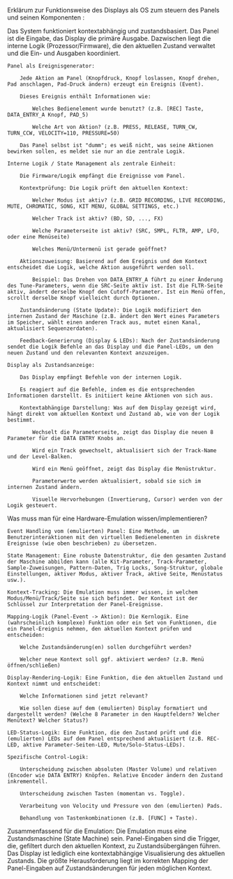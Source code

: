  Erklärum zur Funktionsweise des Displays als OS zum steuern des Panels und seinen Komponenten :
 
 
 Das System funktioniert kontextabhängig und zustandsbasiert. Das Panel ist die Eingabe, das Display die primäre Ausgabe. Dazwischen liegt die interne Logik (Prozessor/Firmware), die den aktuellen Zustand verwaltet und die Ein- und Ausgaben koordiniert.

    Panel als Ereignisgenerator:

        Jede Aktion am Panel (Knopfdruck, Knopf loslassen, Knopf drehen, Pad anschlagen, Pad-Druck ändern) erzeugt ein Ereignis (Event).

        Dieses Ereignis enthält Informationen wie:

            Welches Bedienelement wurde benutzt? (z.B. [REC] Taste, DATA_ENTRY_A Knopf, PAD_5)

            Welche Art von Aktion? (z.B. PRESS, RELEASE, TURN_CW, TURN_CCW, VELOCITY=110, PRESSURE=50)

        Das Panel selbst ist "dumm"; es weiß nicht, was seine Aktionen bewirken sollen, es meldet sie nur an die zentrale Logik.

    Interne Logik / State Management als zentrale Einheit:

        Die Firmware/Logik empfängt die Ereignisse vom Panel.

        Kontextprüfung: Die Logik prüft den aktuellen Kontext:

            Welcher Modus ist aktiv? (z.B. GRID RECORDING, LIVE RECORDING, MUTE, CHROMATIC, SONG, KIT MENU, GLOBAL SETTINGS, etc.)

            Welcher Track ist aktiv? (BD, SD, ..., FX)

            Welche Parameterseite ist aktiv? (SRC, SMPL, FLTR, AMP, LFO, oder eine Menüseite)

            Welches Menü/Untermenü ist gerade geöffnet?

        Aktionszuweisung: Basierend auf dem Ereignis und dem Kontext entscheidet die Logik, welche Aktion ausgeführt werden soll.

            Beispiel: Das Drehen von DATA_ENTRY_A führt zu einer Änderung des Tune-Parameters, wenn die SRC-Seite aktiv ist. Ist die FLTR-Seite aktiv, ändert derselbe Knopf den Cutoff-Parameter. Ist ein Menü offen, scrollt derselbe Knopf vielleicht durch Optionen.

        Zustandsänderung (State Update): Die Logik modifiziert den internen Zustand der Maschine (z.B. ändert den Wert eines Parameters im Speicher, wählt einen anderen Track aus, mutet einen Kanal, aktualisiert Sequenzerdaten).

        Feedback-Generierung (Display & LEDs): Nach der Zustandsänderung sendet die Logik Befehle an das Display und die Panel-LEDs, um den neuen Zustand und den relevanten Kontext anzuzeigen.

    Display als Zustandsanzeige:

        Das Display empfängt Befehle von der internen Logik.

        Es reagiert auf die Befehle, indem es die entsprechenden Informationen darstellt. Es initiiert keine Aktionen von sich aus.

        Kontextabhängige Darstellung: Was auf dem Display gezeigt wird, hängt direkt vom aktuellen Kontext und Zustand ab, wie von der Logik bestimmt.

            Wechselt die Parameterseite, zeigt das Display die neuen 8 Parameter für die DATA ENTRY Knobs an.

            Wird ein Track gewechselt, aktualisiert sich der Track-Name und der Level-Balken.

            Wird ein Menü geöffnet, zeigt das Display die Menüstruktur.

            Parameterwerte werden aktualisiert, sobald sie sich im internen Zustand ändern.

            Visuelle Hervorhebungen (Invertierung, Cursor) werden von der Logik gesteuert.

Was muss man für eine Hardware-Emulation wissen/implementieren?

    Event Handling vom (emulierten) Panel: Eine Methode, um Benutzerinteraktionen mit den virtuellen Bedienelementen in diskrete Ereignisse (wie oben beschrieben) zu übersetzen.

    State Management: Eine robuste Datenstruktur, die den gesamten Zustand der Maschine abbilden kann (alle Kit-Parameter, Track-Parameter, Sample-Zuweisungen, Pattern-Daten, Trig Locks, Song-Struktur, globale Einstellungen, aktiver Modus, aktiver Track, aktive Seite, Menüstatus usw.).

    Kontext-Tracking: Die Emulation muss immer wissen, in welchem Modus/Menü/Track/Seite sie sich befindet. Der Kontext ist der Schlüssel zur Interpretation der Panel-Ereignisse.

    Mapping-Logik (Panel-Event -> Aktion): Die Kernlogik. Eine (wahrscheinlich komplexe) Funktion oder ein Set von Funktionen, die ein Panel-Ereignis nehmen, den aktuellen Kontext prüfen und entscheiden:

        Welche Zustandsänderung(en) sollen durchgeführt werden?

        Welcher neue Kontext soll ggf. aktiviert werden? (z.B. Menü öffnen/schließen)

    Display-Rendering-Logik: Eine Funktion, die den aktuellen Zustand und Kontext nimmt und entscheidet:

        Welche Informationen sind jetzt relevant?

        Wie sollen diese auf dem (emulierten) Display formatiert und dargestellt werden? (Welche 8 Parameter in den Hauptfeldern? Welcher Menütext? Welcher Status?)

    LED-Status-Logik: Eine Funktion, die den Zustand prüft und die (emulierten) LEDs auf dem Panel entsprechend aktualisiert (z.B. REC-LED, aktive Parameter-Seiten-LED, Mute/Solo-Status-LEDs).

    Spezifische Control-Logik:

        Unterscheidung zwischen absoluten (Master Volume) und relativen (Encoder wie DATA ENTRY) Knöpfen. Relative Encoder ändern den Zustand inkrementell.

        Unterscheidung zwischen Tasten (momentan vs. Toggle).

        Verarbeitung von Velocity und Pressure von den (emulierten) Pads.

        Behandlung von Tastenkombinationen (z.B. [FUNC] + Taste).

Zusammenfassend für die Emulation: Die Emulation muss eine Zustandsmaschine (State Machine) sein. Panel-Eingaben sind die Trigger, die, gefiltert durch den aktuellen Kontext, zu Zustandsübergängen führen. Das Display ist lediglich eine kontextabhängige Visualisierung des aktuellen Zustands. Die größte Herausforderung liegt im korrekten Mapping der Panel-Eingaben auf Zustandsänderungen für jeden möglichen Kontext.
